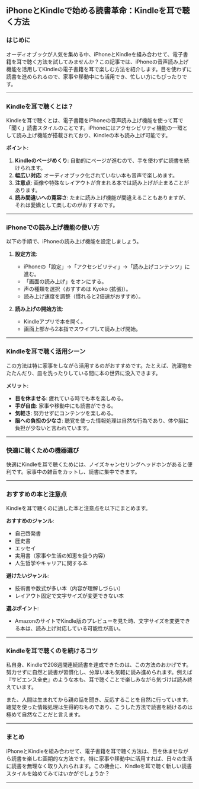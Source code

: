 ## **iPhoneとKindleで始める読書革命：Kindleを耳で聴く方法**

### **はじめに**

オーディオブックが人気を集める中、iPhoneとKindleを組み合わせて、電子書籍を耳で聴く方法を試してみませんか？この記事では、iPhoneの音声読み上げ機能を活用してKindleの電子書籍を耳で楽しむ方法を紹介します。目を使わずに読書を進められるので、家事や移動中にも活用でき、忙しい方にもぴったりです。

---

### **Kindleを耳で聴くとは？**

Kindleを耳で聴くとは、電子書籍をiPhoneの音声読み上げ機能を使って耳で「聞く」読書スタイルのことです。iPhoneにはアクセシビリティ機能の一環として読み上げ機能が搭載されており、Kindleの本も読み上げ可能です。

**ポイント**:

1. **Kindleのページめくり**: 自動的にページが進むので、手を使わずに読書を続けられます。
2. **幅広い対応**: オーディオブック化されていない本も音声で楽しめます。
3. **注意点**: 画像や特殊なレイアウトが含まれる本では読み上げが止まることがあります。
4. **読み間違いへの寛容さ**: たまに読み上げ機能が間違えることもありますが、それは愛嬌として楽しむのがおすすめです。

---

### **iPhoneでの読み上げ機能の使い方**

以下の手順で、iPhoneの読み上げ機能を設定しましょう。

1. **設定方法**:

   - iPhoneの「設定」→「アクセシビリティ」→「読み上げコンテンツ」に進む。
   - 「画面の読み上げ」をオンにする。
   - 声の種類を選択（おすすめは Kyoko (拡張)）。
   - 読み上げ速度を調整（慣れると2倍速がおすすめ）。

2. **読み上げの開始方法**:

   - Kindleアプリで本を開く。
   - 画面上部から2本指でスワイプして読み上げ開始。

---

### **Kindleを耳で聴く活用シーン**

この方法は特に家事をしながら活用するのがおすすめです。たとえば、洗濯物をたたんだり、皿を洗ったりしている間に本の世界に没入できます。

**メリット**:

- **目を休ませる**: 疲れている時でも本を楽しめる。
- **手が自由**: 家事や移動中にも読書ができる。
- **気軽さ**: 努力せずにコンテンツを楽しめる。
- **脳への負担の少なさ**: 聴覚を使った情報処理は自然な行為であり、体や脳に負担が少ないと言われています。

---

### **快適に聴くための機器選び**

快適にKindleを耳で聴くためには、ノイズキャンセリングヘッドホンがあると便利です。家事中の雑音をカットし、読書に集中できます。

---

### **おすすめの本と注意点**

Kindleを耳で聴くのに適した本と注意点を以下にまとめます。

**おすすめのジャンル**:

- 自己啓発書
- 歴史書
- エッセイ
- 実用書（家事や生活の知恵を扱う内容）
- 人生哲学やキャリアに関する本

**避けたいジャンル**:

- 技術書や数式が多い本（内容が理解しづらい）
- レイアウト固定で文字サイズが変更できない本

**選ぶポイント**:

- AmazonのサイトでKindle版のプレビューを見た時、文字サイズを変更できる本は、読み上げ対応している可能性が高い。

---

### **Kindleを耳で聴くのを続けるコツ**

私自身、Kindleで208週間連続読書を達成できたのは、この方法のおかげです。努力せずに自然と読書が習慣化し、分厚い本も気軽に読み進められます。例えば『サピエンス全史』のような本も、耳で聴くことで楽しみながら気づけば読み終えています。

また、人間は生まれてから親の話を聞き、反応することを自然に行っています。聴覚を使った情報処理は生得的なものであり、こうした方法で読書を続けるのは極めて自然なことだと言えます。

---

### **まとめ**

iPhoneとKindleを組み合わせて、電子書籍を耳で聴く方法は、目を休ませながら読書を楽しむ画期的な方法です。特に家事や移動中に活用すれば、日々の生活に読書を無理なく取り入れられます。この機会に、Kindleを耳で聴く新しい読書スタイルを始めてみてはいかがでしょうか？

---

